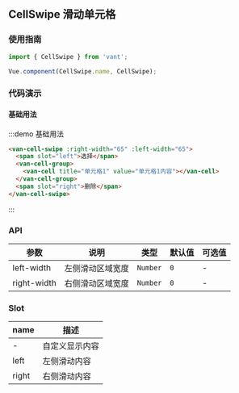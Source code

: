 <style>
.van-cell-swipe__left,
.van-cell-swipe__right {
    color: #FFFFFF;
    font-size: 16px;
    width: 65px;
    height: 44px;
    display: inline-block;
    text-align: center;
    line-height: 44px;
}
.van-cell-swipe__left {
  background-color: #FF4444;  
}
.van-cell-swipe__right {
  background-color: #84c483;
}
</style>
## CellSwipe 滑动单元格

### 使用指南
``` javascript
import { CellSwipe } from 'vant';

Vue.component(CellSwipe.name, CellSwipe);
```

### 代码演示

#### 基础用法

:::demo 基础用法
```html
<van-cell-swipe :right-width="65" :left-width="65">
  <span slot="left">选择</span>
  <van-cell-group>
    <van-cell title="单元格1" value="单元格1内容"></van-cell>
  </van-cell-group>
  <span slot="right">删除</span>
</van-cell-swipe>
```
:::

### API

| 参数 | 说明 | 类型 | 默认值 | 可选值 |
|-----------|-----------|-----------|-------------|-------------|
| left-width | 左侧滑动区域宽度 | `Number` | `0` | - |
| right-width | 右侧滑动区域宽度 | `Number` | `0` | - |

### Slot

| name | 描述 |
|-----------|-----------|
| - | 自定义显示内容 |
| left | 左侧滑动内容 |
| right | 右侧滑动内容 |
